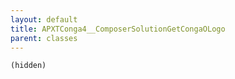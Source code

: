 ```yaml
---
layout: default
title: APXTConga4__ComposerSolutionGetCongaOLogo
parent: classes
---
```


```(hidden)```
